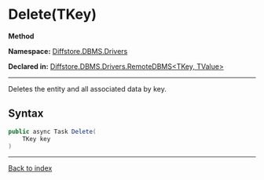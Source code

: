 # Delete(TKey)

**Method**

**Namespace:** [Diffstore.DBMS.Drivers](Diffstore.DBMS.Drivers.md)

**Declared in:** [Diffstore.DBMS.Drivers.RemoteDBMS&lt;TKey, TValue&gt;](Diffstore.DBMS.Drivers.RemoteDBMS{TKey,TValue}.md)

------



Deletes the entity and all associated data by key.


## Syntax

```csharp
public async Task Delete(
	TKey key
)
```

------

[Back to index](index.md)